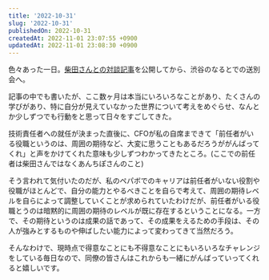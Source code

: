 ```yaml
---
title: '2022-10-31'
slug: '2022-10-31'
publishedOn: 2022-10-31
createdAt: 2022-11-01 23:07:55 +0900
updatedAt: 2022-11-01 23:08:30 +0900
---
```

色々あった一日。[柴田さんとの対談記事](https://tech.pepabo.com/2022/10/31/vpoe-interview/)を公開してから、渋谷のなるとでの送別会へ。

記事の中でも書いたが、ここ数ヶ月は本当にいろいろなことがあり、たくさんの学びがあり、特に自分が見えていなかった世界について考えをめぐらせ、なんとか少しずつでも行動をと思って日々をすごしてきた。

技術責任者への就任が決まった直後に、CFOが私の自席まできて「前任者がいる役職というのは、周囲の期待など、大変に思うこともあるだろうががんばってくれ」と声をかけてくれた意味も少しずつわかってきたところ。(ここでの前任者は柴田さんではなくあんちぽさんのこと)

そう言われて気付いたのだが、私のペパボでのキャリアは前任者がいない役割や役職がほとんどで、自分の能力とやるべきことを自らで考えて、周囲の期待レベルを自らによって調整していくことが求められていたわけだが、前任者がいる役職とうのは暗黙的に周囲の期待のレベルが既に存在するということになる。一方で、その期待というのは成果の話であって、その成果をえるための手段は、その人が強みとするものや伸ばしたい能力によって変わってきて当然だろう。

そんなわけで、現時点で得意なことにも不得意なことにもいろいろなチャレンジをしている毎日なので、同僚の皆さんはこれからも一緒にがんばっていってくれると嬉しいです。
